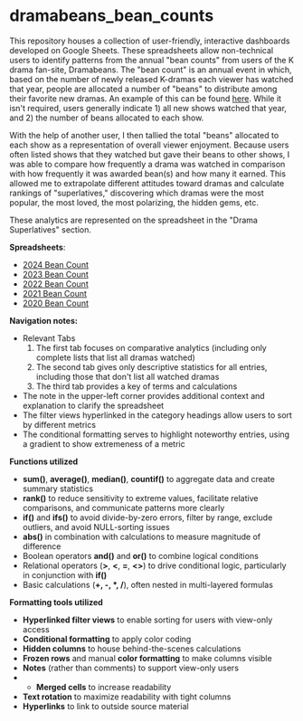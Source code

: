 # dramabeans_bean_counts
This repository houses a collection of user-friendly, interactive dashboards developed on Google Sheets. These spreadsheets allow non-technical users to identify patterns from the annual "bean counts" from users of the K drama fan-site, Dramabeans. The "bean count" is an annual event in which, based on the number of newly released K-dramas each viewer has watched that year, people are allocated a number of "beans" to distribute among their favorite new dramas. An example of this can be found [here](https://dramabeans.com/2024/12/2024-year-in-review-the-bean-count/). While it isn't required, users generally indicate 1) all new shows watched that year, and 2) the number of beans allocated to each show.

With the help of another user, I then tallied the total "beans" allocated to each show as a representation of overall viewer enjoyment. Because users often listed shows that they watched but gave their beans to other shows, I was able to compare how frequently a drama was watched in comparison with how frequently it was awarded bean(s) and how many it earned. This allowed me to extrapolate different attitudes toward dramas and calculate rankings of "superlatives," discovering which dramas were the most popular, the most loved, the most polarizing, the hidden gems, etc. 

These analytics are represented on the spreadsheet in the "Drama Superlatives" section.

**Spreadsheets**: 
* [2024 Bean Count](https://docs.google.com/spreadsheets/d/1dm5vckr77QCW92UzOKAdIPrwPIidBlj_qi8fV4xKdRo/edit?usp=sharing)
* [2023 Bean Count](https://docs.google.com/spreadsheets/d/1wf7pt5k6NohPdhB83O6betdIG8pU0rYaoy5A1mhzf-k/edit?usp=sharing)
* [2022 Bean Count](https://docs.google.com/spreadsheets/d/1Z_PwDqfpG8z065ygWk20bZyBlsA_dL8GtxLNaytRP6k/edit?usp=sharing)
* [2021 Bean Count](https://docs.google.com/spreadsheets/d/1Kp4w_q9tjuomLAjpjEGa5Z4pLbawOFtF_J5VehRVgso/edit?usp=sharing)
* [2020 Bean Count](https://docs.google.com/spreadsheets/d/1_ie06J185jRj26r_p4ik83A9kkqgjhNNB9FMRaImA4A/edit?usp=sharing)

**Navigation notes:**
* Relevant Tabs
  1. The first tab focuses on comparative analytics (including only complete lists that list all dramas watched)
  2. The second tab gives only descriptive statistics for all entries, including those that don't list all watched dramas
  3. The third tab provides a key of terms and calculations
* The note in the upper-left corner provides additional context and explanation to clarify the spreadsheet
* The filter views hyperlinked in the category headings allow users to sort by different metrics
* The conditional formatting serves to highlight noteworthy entries, using a gradient to show extremeness of a metric

**Functions utilized**
* **sum()**, **average()**, **median()**, **countif()** to aggregate data and create summary statistics
* **rank()** to reduce sensitivity to extreme values, facilitate relative comparisons, and communicate patterns more clearly
* **if()** and **ifs()** to avoid divide-by-zero errors, filter by range, exclude outliers, and avoid NULL-sorting issues
* **abs()** in combination with calculations to measure magnitude of difference
* Boolean operators **and()** and **or()** to combine logical conditions
* Relational operators (**>**, **<**, **=**, **<>**) to drive conditional logic, particularly in conjunction with **if()**
* Basic calculations (**+, -, *, /**), often nested in multi-layered formulas

**Formatting tools utilized**
* **Hyperlinked filter views** to enable sorting for users with view-only access
* **Conditional formatting** to apply color coding
* **Hidden columns** to house behind-the-scenes calculations
* **Frozen rows** and manual **color formatting** to make columns visible
* **Notes** (rather than comments) to support view-only users
* * **Merged cells** to increase readability
* **Text rotation** to maximize readability with tight columns
* **Hyperlinks** to link to outside source material
